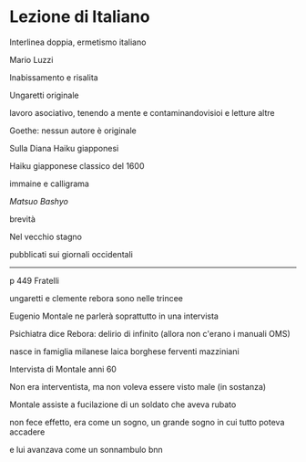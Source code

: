# Lezione di Italiano

Interlinea doppia, ermetismo italiano

Mario Luzzi


Inabissamento e risalita

Ungaretti originale

lavoro asociativo, tenendo a mente e contaminandovisioi e letture altre


Goethe: nessun autore è originale

Sulla Diana Haiku giapponesi

Haiku giapponese classico del 1600

immaine e calligrama

_Matsuo Bashyo_

brevità

Nel vecchio stagno

pubblicati sui giornali occidentali

---

p 449 Fratelli

ungaretti e clemente rebora sono nelle trincee

Eugenio Montale ne parlerà soprattutto in una intervista


Psichiatra dice Rebora: delirio di infinito (allora non c'erano i manuali OMS)

nasce in famiglia milanese laica borghese
ferventi mazziniani


Intervista di Montale anni 60


Non era interventista, ma non voleva essere visto male (in sostanza)

Montale assiste a fucilazione di un soldato che aveva rubato

non fece effetto, era come un sogno, un grande sogno in cui tutto poteva accadere

e lui avanzava come un sonnambulo       bnn
<!--stackedit_data:
eyJoaXN0b3J5IjpbLTE0NjQyNTAyNTFdfQ==
-->